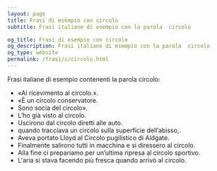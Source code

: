 ```yaml
---
layout: page
title: Frasi di esempio con circolo 
subtitle: Frasi italiane di esempio con la parola  circolo

og_title: Frasi di esempio con circolo 
og_description: Frasi italiane di esempio con la parola  circolo
og_type: website
permalink: /frasi/c/circolo.html
---
```


Frasi italiane di esempio contenenti la parola circolo:


- «Al ricevimento al circolo.».
- «È un circolo conservatore.
- Sono socia del circolo».
- L’ho già visto al circolo.
- Uscirono dal circolo diretti alle auto.
- quando tracciava un circolo sulla superficie dell’abisso,.
- Aveva portato Lloyd al Circolo pugilistico di Aldgate.
- Finalmente salirono tutti in macchina e si diressero al circolo.
- Alla fine ci prepariamo per un’ultima ripresa al circolo sportivo.
- L'aria si stava facendo più fresca quando arrivò al circolo.
